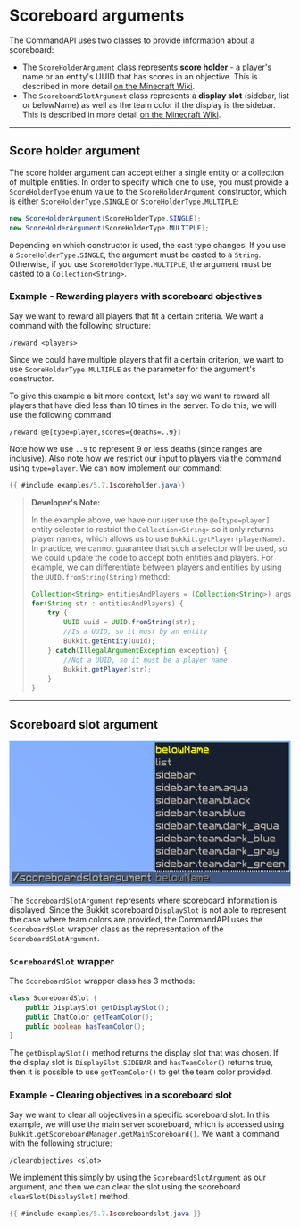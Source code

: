 # Scoreboard arguments

The CommandAPI uses two classes to provide information about a scoreboard:

- The `ScoreHolderArgument` class represents **score holder** - a player's name or an entity's UUID that has scores in an objective. This is described in more detail [on the Minecraft Wiki](https://minecraft.gamepedia.com/Scoreboard#Objectives).
- The `ScoreboardSlotArgument` class represents a **display slot** (sidebar, list or belowName) as well as the team color if the display is the sidebar. This is described in more detail [on the Minecraft Wiki](https://minecraft.gamepedia.com/Scoreboard#Display_slots).

-----

## Score holder argument

The score holder argument can accept either a single entity or a collection of multiple entities. In order to specify which one to use, you must provide a `ScoreHolderType` enum value to the `ScoreHolderArgument` constructor, which is either `ScoreHolderType.SINGLE` or `ScoreHolderType.MULTIPLE`:

```java
new ScoreHolderArgument(ScoreHolderType.SINGLE);
new ScoreHolderArgument(ScoreHolderType.MULTIPLE);
```

Depending on which constructor is used, the cast type changes. If you use a `ScoreHolderType.SINGLE`, the argument must be casted to a `String`. Otherwise, if you use `ScoreHolderType.MULTIPLE`, the argument must be casted to a `Collection<String>`.

<div class="example">

### Example - Rewarding players with scoreboard objectives

Say we want to reward all players that fit a certain criteria. We want a command with the following structure:

```
/reward <players>
```

Since we could have multiple players that fit a certain criterion, we want to use `ScoreHolderType.MULTIPLE` as the parameter for the argument's constructor.

To give this example a bit more context, let's say we want to reward all players that have died less than 10 times in the server. To do this, we will use the following command:

```
/reward @e[type=player,scores={deaths=..9}]
```

Note how we use `..9` to represent 9 or less deaths (since ranges are inclusive). Also note how we restrict our input to players via the command using `type=player`. We can now implement our command:

```java
{{ #include examples/5.7.1scoreholder.java}}
```

</div>

> **Developer's Note:**
>
> In the example above, we have our user use the `@e[type=player]` entity selector to restrict the `Collection<String>` so it only returns player names, which allows us to use `Bukkit.getPlayer(playerName)`. In practice, we cannot guarantee that such a selector will be used, so we could update the code to accept both entities and players. For example, we can differentiate between players and entities by using the `UUID.fromString(String)` method:
>
> ```java
> Collection<String> entitiesAndPlayers = (Collection<String>) args[0];
> for(String str : entitiesAndPlayers) {
>     try {
>         UUID uuid = UUID.fromString(str);
>         //Is a UUID, so it must by an entity
>         Bukkit.getEntity(uuid);
>     } catch(IllegalArgumentException exception) {
>         //Not a UUID, so it must be a player name
>         Bukkit.getPlayer(str); 
>     }
> }
> ```

-----

## Scoreboard slot argument

![](./images/arguments/scoreboardslot.png)

The `ScoreboardSlotArgument` represents where scoreboard information is displayed. Since the Bukkit scoreboard `DisplaySlot` is not able to represent the case where team colors are provided, the CommandAPI uses the `ScoreboardSlot` wrapper class as the representation of the `ScoreboardSlotArgument`.

### `ScoreboardSlot` wrapper

The `ScoreboardSlot` wrapper class has 3 methods:

```java
class ScoreboardSlot {
    public DisplaySlot getDisplaySlot();
    public ChatColor getTeamColor();
    public boolean hasTeamColor();
}
```

The `getDisplaySlot()` method returns the display slot that was chosen. If the display slot is `DisplaySlot.SIDEBAR` and `hasTeamColor()` returns true, then it is possible to use `getTeamColor()` to get the team color provided.

<div class="example">

### Example - Clearing objectives in a scoreboard slot

Say we want to clear all objectives in a specific scoreboard slot. In this example, we will use the main server scoreboard, which is accessed using `Bukkit.getScoreboardManager.getMainScoreboard()`. We want a command with the following structure:

```
/clearobjectives <slot>
```

We implement this simply by using the `ScoreboardSlotArgument` as our argument, and then we can clear the slot using the scoreboard `clearSlot(DisplaySlot)` method.

```java
{{ #include examples/5.7.1scoreboardslot.java }}
```

</div>
